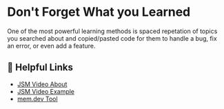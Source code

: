 # Don't Forget What you Learned
One of the most powerful learning methods is spaced repetation of topics you searched about and copied/pasted code for them to handle a bug, fix an error, or even add a feature.

## :link: Helpful Links
- [JSM Video About](https://youtu.be/HTRXWbvqyYg?si=wB6Ma65O1D1bjirJ)
- [JSM Video Example](https://youtu.be/1P5h7pSbCjo?si=FGDe8THonjX09HCI)
- [mem.dev Tool](https://github.com/mem-dev)